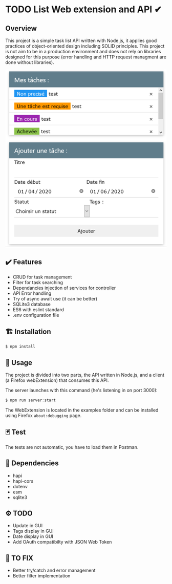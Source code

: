 # TODO List Web extension and API ✔

## Overview

This project is a simple task list API written with Node.js, it applies good practices of object-oriented design including SOLID principles. This project is not aim to be in a production environment and does not rely on libraries designed for this purpose (error handling and HTTP request managment are done without libraries).

![alt text](https://github.com/thewrath/todo-list/blob/master/examples/preview/preview_mini.png)

## ✔️ Features
  * CRUD for task management
  * Filter for task searching
  * Dependancies injection of services for controller
  * API Error handling
  * Try of async await use (it can be better)
  * SQLite3 database
  * ES6 with eslint standard
  * .env configuration file

## 🏗️ Installation
```js
$ npm install
```

## 🤖 Usage
The project is divided into two parts, the API written in Node.js, and a client (a Firefox webExtension) that consumes this API.

The server launches with this command (he's listening in on port 3000):
```js
$ npm run server:start
```
The WebExtension is located in the examples folder and can be installed using Firefox `about:debugging` page.

## 🃏 Test

The tests are not automatic, you have to load them in Postman.

## 🧱 Dependencies
  * hapi
  * hapi-cors
  * dotenv
  * esm
  * sqlite3
 
## ⚙️ TODO
  * Update in GUI
  * Tags display in GUI
  * Date display in GUI
  * Add OAuth compatibilty with JSON Web Token
  
## 🔧 TO FIX 
  * Better try/catch and error management
  * Better filter implementation


